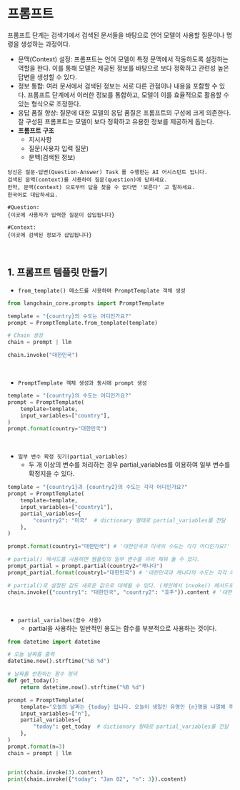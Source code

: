 # 프롬프트

프롬프트 단계는 검색기에서 검색된 문서들을 바탕으로 언어 모델이 사용할 질문이나 명령을 생성하는 과정이다.

 - 문맥(Context) 설정: 프롬프트는 언어 모델이 특정 문맥에서 작동하도록 설정하는 역할을 한다. 이를 통해 모델은 제공된 정보를 바탕으로 보다 정확하고 관련성 높은 답변을 생성할 수 있다.
 - 정보 통합: 여러 문서에서 검색된 정보는 서로 다른 관점이나 내용을 포함할 수 있다. 프롬프트 단계에서 이러한 정보를 통합하고, 모델이 이를 효율적으로 활용할 수 있는 형식으로 조정한다.
 - 응답 품질 향상: 질문에 대한 모델의 응답 품질은 프롬프트의 구성에 크게 의존한다. 잘 구성된 프롬프트는 모델이 보다 정확하고 유용한 정보를 제공하게 돕는다.
 - __프롬프트 구조__
    - 지시사항
    - 질문(사용자 입력 질문)
    - 문맥(검색된 정보)
```
당신은 질문-답변(Question-Answer) Task 를 수행한는 AI 어시스턴트 입니다.
검색된 문맥(context)를 사용하여 질문(question)에 답하세요. 
만약, 문맥(context) 으로부터 답을 찾을 수 없다면 '모른다' 고 말하세요. 
한국어로 대답하세요.

#Question: 
{이곳에 사용자가 입력한 질문이 삽입됩니다}

#Context: 
{이곳에 검색된 정보가 삽입됩니다}
```
<br/>

## 1. 프롬프트 템플릿 만들기

 - `from_template() 메소드를 사용하여 PromptTemplate 객체 생성`
```python
from langchain_core.prompts import PromptTemplate

template = "{country}의 수도는 어디인가요?"
prompt = PromptTemplate.from_template(template)

# Chain 생성
chain = prompt | llm

chain.invoke("대한민국")
```
<br/>

 - `PromptTemplate 객체 생성과 동시에 prompt 생성`
```python
template = "{country}의 수도는 어디인가요?"
prompt = PromptTemplate(
    template=template,
    input_variables=["country"],
)
prompt.format(country="대한민국")
```
<br/>

 - `일부 변수 확정 짓기(partial_variables)`
    - 두 개 이상의 변수를 처리하는 경우 partial_variables를 이용하여 일부 변수를 확정지을 수 있다.
```python
template = "{country1}과 {country2}의 수도는 각각 어디인가요?"
prompt = PromptTemplate(
    template=template,
    input_variables=["country1"],
    partial_variables={
        "country2": "미국"  # dictionary 형태로 partial_variables를 전달
    },
)

prompt.format(country1="대한민국") # '대한민국과 미국의 수도는 각각 어디인가요?'

# partial() 메서드를 사용하면 템플릿의 일부 변수를 미리 채워 둘 수 있다.
prompt_partial = prompt.partial(country2="캐나다")
prompt_partial.format(country1="대한민국") # '대한민국과 캐나다의 수도는 각각 어디인가요?'

# partial()로 설정된 값도 새로운 값으로 대체될 수 있다. (체인에서 invoke() 메서드로 설정시)
chain.invoke({"country1": "대한민국", "country2": "호주"}).content # '대한민국의 수도는 서울이고 호주의 수도는 캔버라입니다.'
```
<br/>


 - `partial_varialbes(함수 사용)`
    - partial을 사용하는 일반적인 용도는 함수를 부분적으로 사용하는 것이다.
```python
from datetime import datetime

# 오늘 날짜를 출력
datetime.now().strftime("%B %d")

# 날짜를 반환하는 함수 정의
def get_today():
    return datetime.now().strftime("%B %d")

prompt = PromptTemplate(
    template="오늘의 날짜는 {today} 입니다. 오늘이 생일인 유명인 {n}명을 나열해 주세요. 생년월일을 표기해주세요.",
    input_variables=["n"],
    partial_variables={
        "today": get_today  # dictionary 형태로 partial_variables를 전달
    },
)
prompt.format(n=3)
chain = prompt | llm


print(chain.invoke(3).content)
print(chain.invoke({"today": "Jan 02", "n": 3}).content)
```
